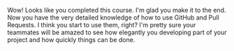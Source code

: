 Wow! Looks like you completed this course.
I'm glad you make it to the end.
Now you have the very detailed knowledge of how to use GitHub and Pull Requests. I think you start to use them, right? I'm pretty sure your teammates will be amazed to see how elegantly you developing part of your project and how quickly things can be done.
